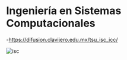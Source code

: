 # Ingeniería en Sistemas Computacionales

-https://difusion.clavijero.edu.mx/tsu_isc_icc/

![isc](https://user-images.githubusercontent.com/73711809/214473518-2989231e-9c50-4e31-95a9-4320a61b7a9e.png)
